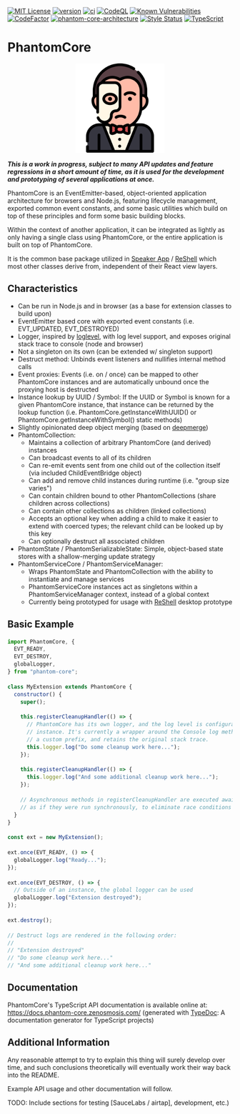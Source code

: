 [license-image]: https://img.shields.io/github/license/zenosmosis/phantom-core
[license-url]: https://raw.githubusercontent.com/zenOSmosis/phantom-core/main/LICENSE
[version-image]: https://img.shields.io/github/package-json/v/zenosmosis/phantom-core
[version-url]: https://github.com/zenOSmosis/phantom-core/blob/main/package.json#L3
[ci-image]: https://github.com/zenosmosis/phantom-core/actions/workflows/ci.yml/badge.svg
[ci-url]: https://github.com/zenOSmosis/phantom-core/actions/workflows/ci.yml
[codeql-image]: https://github.com/zenosmosis/phantom-core/workflows/CodeQL/badge.svg
[codeql-url]: https://github.com/zenOSmosis/phantom-core/actions/workflows/codeql-analysis.yml
[snyk-image]: https://snyk.io/test/github/zenosmosis/phantom-core/badge.svg
[snyk-url]: https://snyk.io/test/github/zenosmosis/phantom-core
[codefactor-image]: https://www.codefactor.io/repository/github/zenOSmosis/phantom-core/badge
[codefactor-url]: https://www.codefactor.io/repository/github/zenOSmosis/phantom-core
[phantom-core-architecture-image]: https://img.shields.io/badge/architecture-phantom--core-red
[phantom-core-architecture-url]: https://github.com/zenosmosis/phantom-core
[style-image]: https://img.shields.io/badge/code_style-prettier-ff69b4.svg?style=flat
[style-url]: https://prettier.io/
[typescript-image]: https://shields.io/badge/TypeScript-3178C6?logo=TypeScript&logoColor=FFF&style=flat
[typescript-url]: https://www.typescriptlang.org/

[![MIT License][license-image]][license-url]
[![version][version-image]][version-url]
[![ci][ci-image]][ci-url]
[![CodeQL][codeql-image]][codeql-url]
[![Known Vulnerabilities][snyk-image]][snyk-url]
[![CodeFactor][codefactor-image]][codefactor-url]
[![phantom-core-architecture][phantom-core-architecture-image]][phantom-core-architecture-url]
[![Style Status][style-image]][style-url]
[![TypeScript][typescript-image]][typescript-url]

# PhantomCore

<center>
<img src="phantom.svg" alt="Phantom" width="200"/>
</center>

_**This is a work in progress, subject to many API updates and feature regressions in a short amount of time, as it is used for the development and prototyping of several applications at once.**_

PhantomCore is an EventEmitter-based, object-oriented application architecture for browsers and Node.js, featuring lifecycle management, exported common event constants, and some basic utilities which build on top of these principles and form some basic building blocks.

Within the context of another application, it can be integrated as lightly as only having a single class using PhantomCore, or the entire application is built on top of PhantomCore.

It is the common base package utilized in [Speaker App](https://speaker.app) / [ReShell](https://reshell.org) which most other classes derive from, independent of their React view layers.

## Characteristics

- Can be run in Node.js and in browser (as a base for extension classes to build upon)
- EventEmitter based core with exported event constants (i.e. EVT_UPDATED, EVT_DESTROYED)
- Logger, inspired by [loglevel](https://www.npmjs.com/package/loglevel), with log level support, and exposes original stack trace to console (node and browser)
- Not a singleton on its own (can be extended w/ singleton support)
- Destruct method: Unbinds event listeners and nullifies internal method calls
- Event proxies: Events (i.e. on / once) can be mapped to other PhantomCore instances and are automatically unbound once the proxying host is destructed
- Instance lookup by UUID / Symbol: If the UUID or Symbol is known for a given PhantomCore instance, that instance can be returned by the lookup function (i.e. PhantomCore.getInstanceWithUUID() or PhantomCore.getInstanceWithSymbol() static methods)
- Slightly opinionated deep object merging (based on [deepmerge](https://www.npmjs.com/package/deepmerge))
- PhantomCollection:
  - Maintains a collection of arbitrary PhantomCore (and derived) instances
  - Can broadcast events to all of its children
  - Can re-emit events sent from one child out of the collection itself (via included ChildEventBridge object)
  - Can add and remove child instances during runtime (i.e. "group size varies")
  - Can contain children bound to other PhantomCollections (share children across collections)
  - Can contain other collections as children (linked collections)
  - Accepts an optional key when adding a child to make it easier to extend with coerced types; the relevant child can be looked up by this key
  - Can optionally destruct all associated children
- PhantomState / PhantomSerializableState: Simple, object-based state stores with a shallow-merging update strategy
- PhantomServiceCore / PhantomServiceManager:
  - Wraps PhantomState and PhantomCollection with the ability to instantiate and manage services
  - PhantomServiceCore instances act as singletons within a PhantomServiceManager context, instead of a global context
  - Currently being prototyped for usage with [ReShell](https://reshell.org) desktop prototype

## Basic Example

```js
import PhantomCore, {
  EVT_READY,
  EVT_DESTROY,
  globalLogger,
} from "phantom-core";

class MyExtension extends PhantomCore {
  constructor() {
    super();

    this.registerCleanupHandler(() => {
      // PhantomCore has its own logger, and the log level is configurable per
      // instance. It's currently a wrapper around the Console log methods, has
      // a custom prefix, and retains the original stack trace.
      this.logger.log("Do some cleanup work here...");
    });

    this.registerCleanupHandler(() => {
      this.logger.log("And some additional cleanup work here...");
    });

    // Asynchronous methods in registerCleanupHandler are executed awaited upon
    // as if they were run synchronously, to eliminate race conditions
  }
}

const ext = new MyExtension();

ext.once(EVT_READY, () => {
  globalLogger.log("Ready...");
});

ext.once(EVT_DESTROY, () => {
  // Outside of an instance, the global logger can be used
  globalLogger.log("Extension destroyed");
});

ext.destroy();

// Destruct logs are rendered in the following order:
//
// "Extension destroyed"
// "Do some cleanup work here..."
// "And some additional cleanup work here..."
```

## Documentation

PhantomCore's TypeScript API documentation is available online at: https://docs.phantom-core.zenosmosis.com/ (generated with [TypeDoc](https://typedoc.org/): A documentation generator for TypeScript projects)

## Additional Information

Any reasonable attempt to try to explain this thing will surely develop over time, and such conclusions theoretically will eventually work their way back into the README.

Example API usage and other documentation will follow.

TODO: Include sections for testing [SauceLabs / airtap], development, etc.)
